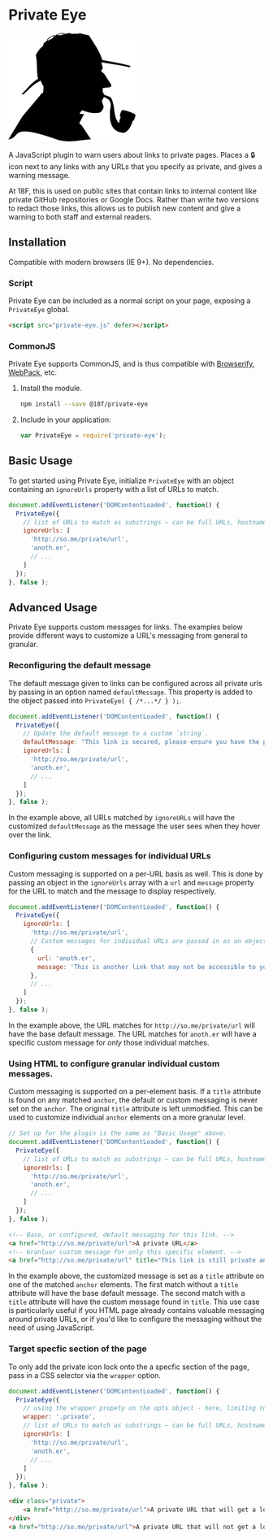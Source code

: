 # Private Eye

![detective image](assets/img/detective.png)

<!-- c/o https://pixabay.com/en/detective-male-man-profile-156465/ -->

A JavaScript plugin to warn users about links to private pages. Places a :lock: icon next to any links with any URLs that you specify as private, and gives a warning message.

At 18F, this is used on public sites that contain links to internal content like private GitHub repositories or Google Docs. Rather than write two versions to redact those links, this allows us to publish new content and give a warning to both staff and external readers.

## Installation

Compatible with modern browsers (IE 9+). No dependencies.

### Script

Private Eye can be included as a normal script on your page, exposing a `PrivateEye` global.

```html
<script src="private-eye.js" defer></script>
```

### CommonJS

Private Eye supports CommonJS, and is thus compatible with [Browserify](http://browserify.org/), [WebPack](https://webpack.github.io/), etc.

1. Install the module.

    ```bash
    npm install --save @18f/private-eye
    ```

1. Include in your application:

    ```javascript
    var PrivateEye = require('private-eye');
    ```

## Basic Usage

To get started using Private Eye, initialize `PrivateEye` with an object
containing an `ignoreUrls` property with a list of URLs to match.

```javascript
document.addEventListener('DOMContentLoaded', function() {
  PrivateEye({
    // list of URLs to match as substrings – can be full URLs, hostnames, etc.
    ignoreUrls: [
      'http://so.me/private/url',
      'anoth.er',
      // ...
    ]
  });
}, false );
```

## Advanced Usage

Private Eye supports custom messages for links.
The examples below provide different ways to customize a URL's messaging from
general to granular.

### Reconfiguring the default message

The default message given to links can be configured across all private urls by
passing in an option named `defaultMessage`. This property is added to the
object passed into `PrivateEye( { /*...*/ } );`.

```javascript
document.addEventListener('DOMContentLoaded', function() {
  PrivateEye({
    // Update the default message to a custom `string`.
    defaultMessage: "This link is secured, please ensure you have the proper credentials to access it."
    ignoreUrls: [
      'http://so.me/private/url',
      'anoth.er',
      // ...
    ]
  });
}, false );
```

In the example above, all URLs matched by `ignoreURLs` will have the customized
`defaultMessage` as the message the user sees when they hover over the link.

### Configuring custom messages for individual URLs

Custom messaging is supported on a per-URL basis as well. This is done by
passing an object in the `ignoreUrls` array with a `url` and `message` property
for the URL to match and the message to display respectively.

```javascript
document.addEventListener('DOMContentLoaded', function() {
  PrivateEye({
    ignoreUrls: [
      'http://so.me/private/url',
      // Custom messages for individual URLs are passed in as an object.
      {
        url: 'anoth.er',
        message: 'This is another link that may not be accessible to you without the proper credentials',
      },
      // ...
    ]
  });
}, false );
```

In the example above, the URL matches for `http://so.me/private/url` will have
the base default message. The URL matches for `anoth.er` will have a specific
custom message for _only_ those individual matches.

### Using HTML to configure granular individual custom messages.

Custom messaging is supported on a per-element basis. If a `title` attribute is
found on any matched `anchor`, the default or custom messaging is never set on
the `anchor`.  The original `title` attribute is left unmodified. This can be
used to customize individual `anchor` elements on a more granular level.

```javascript
// Set up for the plugin is the same as "Basic Usage" above.
document.addEventListener('DOMContentLoaded', function() {
  PrivateEye({
    // list of URLs to match as substrings – can be full URLs, hostnames, etc.
    ignoreUrls: [
      'http://so.me/private/url',
      'anoth.er',
      // ...
    ]
  });
}, false );
```

```html
<!-- Base, or configured, default messaging for this link. -->
<a href="http://so.me/private/url">A private URL</a>
<!-- Granluar custom message for only this specific element. -->
<a href="http://so.me/private/url" title="This link is still private and you may not have access to it.">Another private URL</a>
```

In the example above, the customized message is set as a `title` attribute on
one of the matched `anchor` elements. The first match without a `title`
attribute will have the base default message. The second match with a `title`
attribute will have the custom message found in `title`. This use case is
particularly useful if you HTML page already contains valuable messaging around
private URLs, or if you'd like to configure the messaging without the need of
using JavaScript.

### Target specfic section of the page

To only add the private icon lock onto the a specfic section of the page, pass in a CSS selector via the `wrapper` option.

```js
document.addEventListener('DOMContentLoaded', function() {
  PrivateEye({
    // using the wrapper propety on the opts object - here, limiting to links under a tag with a "private" class"
    wrapper: '.private',
    // list of URLs to match as substrings – can be full URLs, hostnames, etc.
    ignoreUrls: [
      'http://so.me/private/url',
      'anoth.er',
      // ...
    ]
  });
}, false );
```

```html
<div class="private">
    <a href="http://so.me/private/url">A private URL that will get a lock</a>
</div>
<a href="http://so.me/private/url">A private URL that will not get a lock</a>
```
